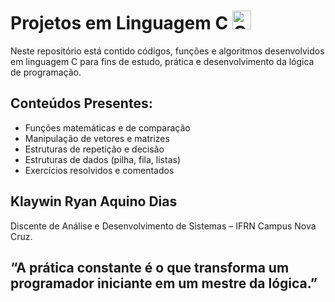 # Projetos em Linguagem C <img src="https://upload.wikimedia.org/wikipedia/commons/1/19/C_Logo.png" alt="C Logo" width="30"/>

Neste repositório está contido códigos, funções e algoritmos desenvolvidos em linguagem C para fins de estudo, prática e desenvolvimento da lógica de programação.

## Conteúdos Presentes: 

- Funções matemáticas e de comparação  
- Manipulação de vetores e matrizes  
- Estruturas de repetição e decisão  
- Estruturas de dados (pilha, fila, listas)  
- Exercícios resolvidos e comentados  

## Klaywin Ryan Aquino Dias
Discente de Análise e Desenvolvimento de Sistemas – IFRN Campus Nova Cruz.

## “A prática constante é o que transforma um programador iniciante em um mestre da lógica.”




